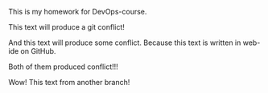This is my homework for DevOps-course.


This text will produce a git conflict!

And this text will produce some conflict.
Because this text is written in web-ide on GitHub.

Both of them produced conflict!!!

Wow! This text from another branch!
